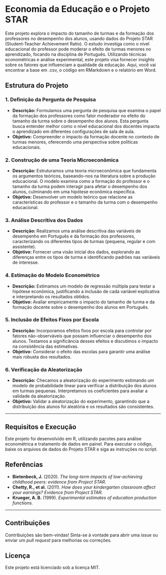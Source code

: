 # Economia da Educação e o Projeto STAR

Este projeto explora o impacto do tamanho de turmas e da formação dos professores no desempenho dos alunos, usando dados do Projeto STAR (Student-Teacher Achievement Ratio). O estudo investiga como o nível educacional do professor pode moderar o efeito de turmas menores no aprendizado, focando na disciplina de Português. Utilizando técnicas econométricas e análise experimental, este projeto visa fornecer insights sobre os fatores que influenciam a qualidade da educação. Aqui, você vai encontrar a base em .csv, o código em RMarkdown e o relatório em Word.

## Estrutura do Projeto

### 1. Definição da Pergunta de Pesquisa
   - **Descrição:** Formulamos uma pergunta de pesquisa que examina o papel da formação dos professores como fator moderador no efeito do tamanho da turma sobre o desempenho dos alunos. Esta pergunta busca entender melhor como o nível educacional dos docentes impacta o aprendizado em diferentes configurações de sala de aula.
   - **Objetivo:** Compreender o impacto da formação docente no contexto de turmas menores, oferecendo uma perspectiva sobre políticas educacionais.

### 2. Construção de uma Teoria Microeconômica
   - **Descrição:** Estruturamos uma teoria microeconômica que fundamenta os argumentos teóricos, baseando-nos na literatura sobre a produção educacional. O modelo examina como a formação do professor e o tamanho da turma podem interagir para afetar o desempenho dos alunos, culminando em uma hipótese econômica específica.
   - **Objetivo:** Desenvolver um modelo teórico que relacione as características do professor e o tamanho da turma com o desempenho educacional.

### 3. Análise Descritiva dos Dados
   - **Descrição:** Realizamos uma análise descritiva das variáveis de desempenho em Português e da formação dos professores, caracterizando os diferentes tipos de turmas (pequena, regular e com assistente).
   - **Objetivo:** Fornecer uma visão inicial dos dados, explorando as diferenças entre os tipos de turma e identificando padrões nas variáveis de interesse.

### 4. Estimação do Modelo Econométrico
   - **Descrição:** Estimamos um modelo de regressão múltipla para testar a hipótese econômica, justificando a inclusão de cada variável explicativa e interpretando os resultados obtidos.
   - **Objetivo:** Avaliar empiricamente o impacto do tamanho de turma e da formação docente sobre o desempenho dos alunos em Português.

### 5. Inclusão de Efeitos Fixos por Escola
   - **Descrição:** Incorporamos efeitos fixos por escola para controlar por fatores não-observáveis que possam influenciar o desempenho dos alunos. Testamos a significância desses efeitos e discutimos o impacto na consistência das estimativas.
   - **Objetivo:** Considerar o efeito das escolas para garantir uma análise mais robusta dos resultados.

### 6. Verificação da Aleatorização
   - **Descrição:** Checamos a aleatorização do experimento estimando um modelo de probabilidade linear para verificar a distribuição dos alunos em turmas pequenas. Interpretamos os coeficientes para avaliar a validade da aleatorização.
   - **Objetivo:** Validar a aleatorização do experimento, garantindo que a distribuição dos alunos foi aleatória e os resultados são consistentes.

---

## Requisitos e Execução

Este projeto foi desenvolvido em R, utilizando pacotes para análise econométrica e tratamento de dados em painel. Para executar o código, baixe os arquivos de dados do Projeto STAR e siga as instruções no script.

## Referências

- **Bietenbeck, J.** (2020). *The long-term impacts of low-achieving childhood peers: evidence from Project STAR.*
- **Chetty, R., et al.** (2011). *How does your kindergarten classroom affect your earnings? Evidence from Project STAR.*
- **Krueger, A. B.** (1999). *Experimental estimates of education production functions.*

---

## Contribuições

Contribuições são bem-vindas! Sinta-se à vontade para abrir uma *issue* ou enviar um *pull request* para melhorias ou correções.

## Licença

Este projeto está licenciado sob a licença MIT.
